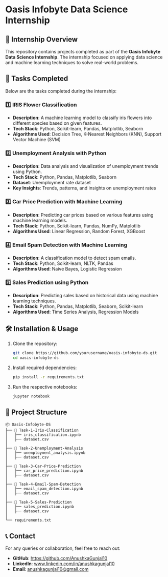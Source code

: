 # Oasis Infobyte Data Science Internship

## 📌 Internship Overview
This repository contains projects completed as part of the **Oasis Infobyte Data Science Internship**. The internship focused on applying data science and machine learning techniques to solve real-world problems.

## 🚀 Tasks Completed
Below are the tasks completed during the internship:

### 1️⃣ IRIS Flower Classification
- **Description**: A machine learning model to classify iris flowers into different species based on given features.
- **Tech Stack**: Python, Scikit-learn, Pandas, Matplotlib, Seaborn
- **Algorithms Used**: Decision Tree, K-Nearest Neighbors (KNN), Support Vector Machine (SVM)

### 2️⃣ Unemployment Analysis with Python
- **Description**: Data analysis and visualization of unemployment trends using Python.
- **Tech Stack**: Python, Pandas, Matplotlib, Seaborn
- **Dataset**: Unemployment rate dataset
- **Key Insights**: Trends, patterns, and insights on unemployment rates

### 3️⃣ Car Price Prediction with Machine Learning
- **Description**: Predicting car prices based on various features using machine learning models.
- **Tech Stack**: Python, Scikit-learn, Pandas, NumPy, Matplotlib
- **Algorithms Used**: Linear Regression, Random Forest, XGBoost

### 4️⃣ Email Spam Detection with Machine Learning
- **Description**: A classification model to detect spam emails.
- **Tech Stack**: Python, Scikit-learn, NLTK, Pandas
- **Algorithms Used**: Naive Bayes, Logistic Regression

### 5️⃣ Sales Prediction using Python
- **Description**: Predicting sales based on historical data using machine learning techniques.
- **Tech Stack**: Python, Pandas, Matplotlib, Seaborn, Scikit-learn
- **Algorithms Used**: Time Series Analysis, Regression Models

## 🛠 Installation & Usage
1. Clone the repository:
   ```sh
   git clone https://github.com/yourusername/oasis-infobyte-ds.git
   cd oasis-infobyte-ds
   ```
2. Install required dependencies:
   ```sh
   pip install -r requirements.txt
   ```
3. Run the respective notebooks:
   ```sh
   jupyter notebook
   ```

## 📂 Project Structure
```
📦 Oasis-Infobyte-DS
├── 📂 Task-1-Iris-Classification
│   ├── iris_classification.ipynb
│   ├── dataset.csv
│  
├── 📂 Task-2-Unemployment-Analysis
│   ├── unemployment_analysis.ipynb
│   ├── dataset.csv
│  
├── 📂 Task-3-Car-Price-Prediction
│   ├── car_price_prediction.ipynb
│   ├── dataset.csv
│   
├── 📂 Task-4-Email-Spam-Detection
│   ├── email_spam_detection.ipynb
│   ├── dataset.csv
│   
├── 📂 Task-5-Sales-Prediction
│   ├── sales_prediction.ipynb
│   ├── dataset.csv
│   
└── requirements.txt
```


## 📞 Contact
For any queries or collaboration, feel free to reach out:
- **GitHub**: https://github.com/AnushkaGunjal10
- **LinkedIn**: www.linkedin.com/in/anushkagunjal10
- **Email**: anushkagunjal10@gmail.com

